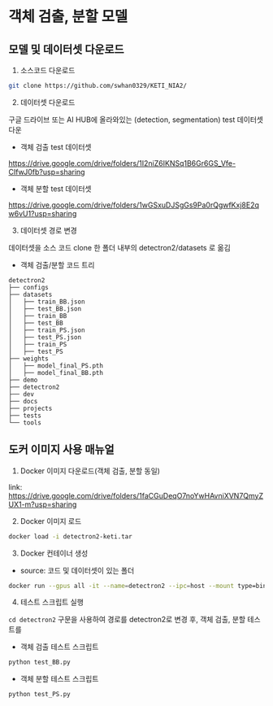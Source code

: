 # 객체 검출, 분할 모델

## 모델 및 데이터셋 다운로드

1. 소스코드 다운로드

```bash
git clone https://github.com/swhan0329/KETI_NIA2/
```

2. 데이터셋 다운로드

구글 드라이브 또는 AI HUB에 올라와있는 (detection, segmentation) test 데이터셋 다운

* 객체 검출 test 데이터셋

https://drive.google.com/drive/folders/1I2niZ6IKNSq1B6Gr6GS_Vfe-CIfwJ0fb?usp=sharing

* 객체 분할 test 데이터셋

https://drive.google.com/drive/folders/1wGSxuDJSgGs9Pa0rQgwfKxj8E2qw6vU1?usp=sharing


3. 데이터셋 경로 변경

데이터셋을 소스 코드 clone 한 폴더 내부의 detectron2/datasets 로 옮김

* 객체 검출/분할 코드 트리

```
detectron2  
├── configs  
├── datasets  
│   ├── train_BB.json  
│   ├── test_BB.json  
│   ├── train_BB  
│   ├── test_BB  
│   ├── train_PS.json  
│   ├── test_PS.json  
│   ├── train_PS  
│   ├── test_PS  
├── weights 
│   ├── model_final_PS.pth 
│   ├── model_final_BB.pth  
├── demo  
├── detectron2  
├── dev  
├── docs  
├── projects  
├── tests  
└── tools  
```

## 도커 이미지 사용 매뉴얼

1. Docker 이미지 다운로드(객체 검출, 분할 동일)

link: https://drive.google.com/drive/folders/1faCGuDeqO7noYwHAvniXVN7QmyZUX1-m?usp=sharing

2. Docker 이미지 로드

```bash
docker load -i detectron2-keti.tar
```

3. Docker 컨테이너 생성

* source: 코드 및 데이터셋이 있는 폴더

```bash
docker run --gpus all -it --name=detectron2 --ipc=host --mount type=bind,source=/home/super/sw/detectron2,target=/root/share detectron2:v0 
```

4. 테스트 스크립트 실행

```cd detectron2``` 구문을 사용하여 경로를 detectron2로 변경 후, 객체 검출, 분할 테스트를 


* 객체 검출 테스트 스크립트

```bash
python test_BB.py
```

* 객체 분할 테스트 스크립트

```bash
python test_PS.py
```
